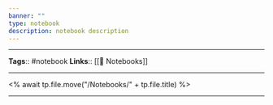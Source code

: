 ```yaml
---
banner: ""
type: notebook
description: notebook description
---
```


---
**Tags**:: #notebook 
**Links**:: [[📔 Notebooks]]

---

<% await tp.file.move("/Notebooks/" + tp.file.title) %>

---
